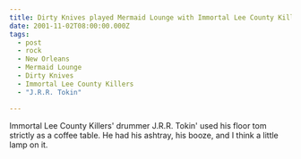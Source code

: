 ```yaml
---
title: Dirty Knives played Mermaid Lounge with Immortal Lee County Killers
date: 2001-11-02T08:00:00.000Z
tags:
  - post 
  - rock
  - New Orleans
  - Mermaid Lounge
  - Dirty Knives
  - Immortal Lee County Killers
  - "J.R.R. Tokin"

---
```


Immortal Lee County Killers' drummer J.R.R. Tokin' used his floor tom strictly as a coffee table. He had his ashtray, his booze, and I think a little lamp on it.